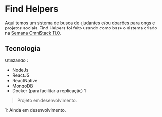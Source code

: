 # Find Helpers

Aqui temos um sistema de busca de ajudantes e/ou doações para ongs e projetos sociais.
Find Helpers foi feito usando como base o sistema criado na [Semana OmniStack 11.0](https://rocketseat.com.br/). 

## Tecnologia
Utilizando :

 - NodeJs
 - ReactJS
 - ReactNative
 - MongoDB
 - Docker (para facilitar a replicação) 1
 

> Projeto em desenvolvimento.

1: Ainda em desenvolvimento.
